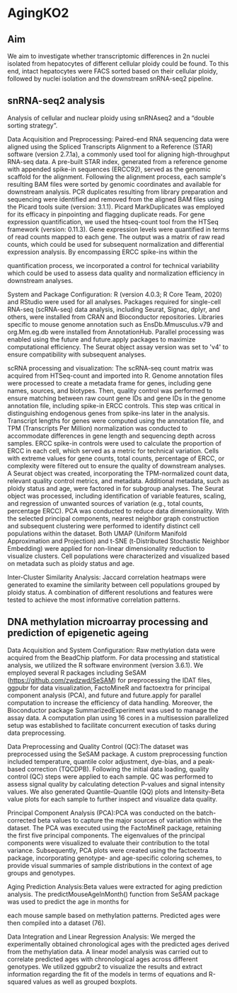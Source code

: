 # AgingKO2

## Aim 
We aim to investigate whether transcriptomic differences in 2n nuclei isolated from hepatocytes of different cellular ploidy could be found. To this end, intact hepatocytes were FACS sorted based on their cellular ploidy, followed by nuclei isolation and the downstream snRNA-seq2 pipeline. 

## snRNA-seq2 analysis

Analysis of cellular and nuclear ploidy using snRNAseq2 and a “double sorting strategy”.

Data Acquisition and Preprocessing: Paired-end RNA sequencing data were aligned using the Spliced Transcripts Alignment to a Reference (STAR) software (version 2.7.1a), a commonly used tool for aligning high-throughput RNA-seq data. A pre-built STAR index, generated from a reference genome with appended spike-in sequences (ERCC92), served as the genomic scaffold for the alignment. Following the alignment process, each sample's resulting BAM files were sorted by genomic coordinates and available for downstream analysis. PCR duplicates resulting from library preparation and sequencing were identified and removed from the aligned BAM files using the Picard tools suite (version: 3.1.1). Picard MarkDuplicates was employed for its efficacy in pinpointing and flagging duplicate reads. For gene expression quantification, we used the htseq-count tool from the HTSeq framework (version: 0.11.3). Gene expression levels were quantified in terms of read counts mapped to each gene. The output was a matrix of raw read counts, which could be used for subsequent normalization and differential expression analysis. By encompassing ERCC spike-ins within the

quantification process, we incorporated a control for technical variability which could be used to assess data quality and normalization efficiency in downstream analyses.

System and Package Configuration: R (version 4.0.3; R Core Team, 2020) and RStudio were used for all analyses. Packages required for single-cell RNA-seq (scRNA-seq) data analysis, including Seurat, Signac, dplyr, and others, were installed from CRAN and Bioconductor repositories. Libraries specific to mouse genome annotation such as EnsDb.Mmusculus.v79 and org.Mm.eg.db were installed from AnnotationHub. Parallel processing was enabled using the future and future.apply packages to maximize computational efficiency. The Seurat object assay version was set to 'v4' to ensure compatibility with subsequent analyses.

scRNA processing and visualization: The scRNA-seq count matrix was acquired from HTSeq-count and imported into R. Genome annotation files were processed to create a metadata frame for genes, including gene names, sources, and biotypes. Then, quality control was performed to ensure matching between raw count gene IDs and gene IDs in the genome annotation file, including spike-in ERCC controls. This step was critical in distinguishing endogenous genes from spike-ins later in the analysis. Transcript lengths for genes were computed using the annotation file, and TPM (Transcripts Per Million) normalization was conducted to accommodate differences in gene length and sequencing depth across samples. ERCC spike-in controls were used to calculate the proportion of ERCC in each cell, which served as a metric for technical variation. Cells with extreme values for gene counts, total counts, percentage of ERCC, or complexity were filtered out to ensure the quality of downstream analyses. A Seurat object was created, incorporating the TPM-normalized count data, relevant quality control metrics, and metadata. Additional metadata, such as ploidy status and age, were factored in for subgroup analyses. The Seurat object was processed, including identification of variable features, scaling, and regression of unwanted sources of variation (e.g., total counts, percentage ERCC). PCA was conducted to reduce data dimensionality. With the selected principal components, nearest neighbor graph construction and subsequent clustering were performed to identify distinct cell populations within the dataset. Both UMAP (Uniform Manifold Approximation and Projection) and t-SNE (t-Distributed Stochastic Neighbor Embedding) were applied for non-linear dimensionality reduction to visualize clusters. Cell populations were characterized and visualized based on metadata such as ploidy status and age.

Inter-Cluster Similarity Analysis: Jaccard correlation heatmaps were generated to examine the similarity between cell populations grouped by ploidy status. A combination of different resolutions and features were tested to achieve the most informative correlation patterns. 

## DNA methylation microarray processing and prediction of epigenetic ageing

Data Acquisition and System Configuration: Raw methylation data were acquired from the BeadChip platform. For data processing and statistical analysis, we utilized the R software environment (version 3.6.1). We employed several R packages including SeSAM (https://github.com/zwdzwd/SeSAM) for preprocessing the IDAT files, ggpubr for data visualization, FactoMineR and factoextra for principal component analysis (PCA), and future and future.apply for parallel computation to increase the efficiency of data handling. Moreover, the Bioconductor package SummarizedExperiment was used to manage the assay data. A computation plan using 16 cores in a multisession parallelized setup was established to facilitate concurrent execution of tasks during data preprocessing.

Data Preprocessing and Quality Control (QC):The dataset was preprocessed using the SeSAM package. A custom preprocessing function included temperature, quantile color adjustment, dye-bias, and a peak-based correction (TQCDPB). Following the initial data loading, quality control (QC) steps were applied to each sample. QC was performed to assess signal quality by calculating detection P-values and signal intensity values. We also generated Quantile-Quantile (QQ) plots and Intensity-Beta value plots for each sample to further inspect and visualize data quality.

Principal Component Analysis (PCA):PCA was conducted on the batch-corrected beta values to capture the major sources of variation within the dataset. The PCA was executed using the FactoMineR package, retaining the first five principal components. The eigenvalues of the principal components were visualized to evaluate their contribution to the total variance. Subsequently, PCA plots were created using the factoextra package, incorporating genotype- and age-specific coloring schemes, to provide visual summaries of sample distributions in the context of age groups and genotypes.

Aging Prediction Analysis:Beta values were extracted for aging prediction analysis. The predictMouseAgeInMonth() function from SeSAM package was used to predict the age in months for

each mouse sample based on methylation patterns. Predicted ages were then compiled into a dataset (76).

Data Integration and Linear Regression Analysis: We merged the experimentally obtained chronological ages with the predicted ages derived from the methylation data. A linear model analysis was carried out to correlate predicted ages with chronological ages across different genotypes. We utilized ggpubr2 to visualize the results and extract information regarding the fit of the models in terms of equations and R-squared values as well as grouped boxplots. 
